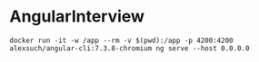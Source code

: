 # AngularInterview

```
docker run -it -w /app --rm -v $(pwd):/app -p 4200:4200 alexsuch/angular-cli:7.3.8-chromium ng serve --host 0.0.0.0
```

